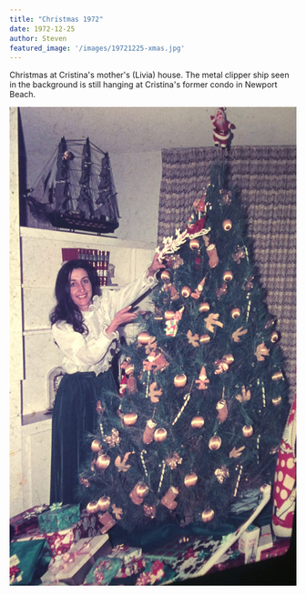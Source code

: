 ```yaml
---
title: "Christmas 1972"
date: 1972-12-25
author: Steven
featured_image: '/images/19721225-xmas.jpg'
---
```


Christmas at Cristina's mother's (Livia) house. The metal clipper ship seen in the background is still hanging at Cristina's former condo in Newport Beach.

![](/images/19721225-xmas.jpg)
